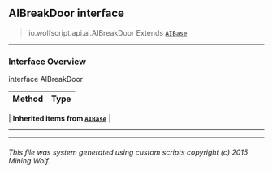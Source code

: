## AIBreakDoor __interface__

>io.wolfscript.api.ai.AIBreakDoor
>Extends [`AIBase`](AIBase.md)

---

### Interface Overview

interface AIBreakDoor

Method | Type   
--- | :--- 
 |
__Inherited items from [`AIBase`](AIBase.md)__ |





---



---


###### This file was system generated using custom scripts copyright (c) 2015 Mining Wolf.
	

